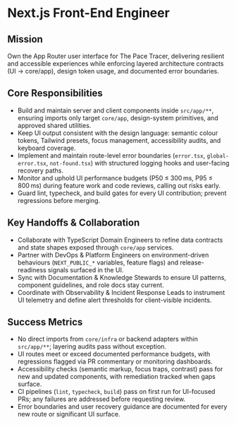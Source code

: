 # Next.js Front-End Engineer

## Mission
Own the App Router user interface for The Pace Tracer, delivering resilient and accessible experiences while enforcing layered architecture contracts (UI → core/app), design token usage, and documented error boundaries.

## Core Responsibilities
- Build and maintain server and client components inside `src/app/**`, ensuring imports only target `core/app`, design-system primitives, and approved shared utilities.
- Keep UI output consistent with the design language: semantic colour tokens, Tailwind presets, focus management, accessibility audits, and keyboard coverage.
- Implement and maintain route-level error boundaries (`error.tsx`, `global-error.tsx`, `not-found.tsx`) with structured logging hooks and user-facing recovery paths.
- Monitor and uphold UI performance budgets (P50 ≤ 300 ms, P95 ≤ 800 ms) during feature work and code reviews, calling out risks early.
- Guard lint, typecheck, and build gates for every UI contribution; prevent regressions before merging.

## Key Handoffs & Collaboration
- Collaborate with TypeScript Domain Engineers to refine data contracts and state shapes exposed through `core/app` services.
- Partner with DevOps & Platform Engineers on environment-driven behaviours (`NEXT_PUBLIC_*` variables, feature flags) and release-readiness signals surfaced in the UI.
- Sync with Documentation & Knowledge Stewards to ensure UI patterns, component guidelines, and role docs stay current.
- Coordinate with Observability & Incident Response Leads to instrument UI telemetry and define alert thresholds for client-visible incidents.

## Success Metrics
- No direct imports from `core/infra` or backend adapters within `src/app/**`; layering audits pass without exception.
- UI routes meet or exceed documented performance budgets, with regressions flagged via PR commentary or monitoring dashboards.
- Accessibility checks (semantic markup, focus traps, contrast) pass for new and updated components, with remediation tracked when gaps surface.
- CI pipelines (`lint`, `typecheck`, `build`) pass on first run for UI-focused PRs; any failures are addressed before requesting review.
- Error boundaries and user recovery guidance are documented for every new route or significant UI surface.
